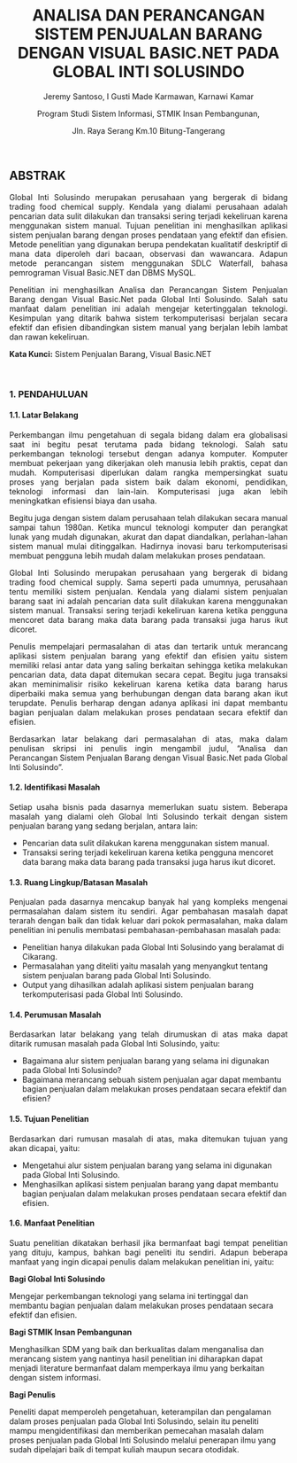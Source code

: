 <h1 align="center">ANALISA DAN PERANCANGAN SISTEM PENJUALAN BARANG DENGAN VISUAL BASIC.NET PADA GLOBAL INTI SOLUSINDO</h1>

<p align="center">Jeremy Santoso, I Gusti Made Karmawan, Karnawi Kamar</p>
<p align="center">Program Studi Sistem Informasi, STMIK Insan Pembangunan,</p>
<p align="center">Jln. Raya Serang Km.10 Bitung-Tangerang</p>

<br>

<h2>ABSTRAK</h2>
<p align="justify">
  Global Inti Solusindo merupakan perusahaan yang bergerak di bidang trading food chemical supply. Kendala yang dialami perusahaan adalah pencarian data sulit dilakukan dan transaksi sering terjadi kekeliruan karena menggunakan sistem manual. Tujuan penelitian ini menghasilkan aplikasi sistem penjualan barang dengan proses pendataan yang efektif dan efisien. Metode penelitian yang digunakan berupa pendekatan kualitatif deskriptif di mana data diperoleh dari bacaan, observasi dan wawancara. Adapun metode perancangan sistem menggunakan SDLC Waterfall, bahasa pemrograman Visual Basic.NET dan DBMS MySQL.
</p>
<p align="justify">
  Penelitian ini menghasilkan Analisa dan Perancangan Sistem Penjualan Barang dengan Visual Basic.Net pada Global Inti Solusindo. Salah satu manfaat dalam penelitian ini adalah mengejar ketertinggalan teknologi. Kesimpulan yang ditarik bahwa sistem terkomputerisasi berjalan secara efektif dan efisien dibandingkan sistem manual yang berjalan lebih lambat dan rawan kekeliruan.
</p>

<p><b>Kata Kunci:</b> Sistem Penjualan Barang, Visual Basic.NET</p>

<br>

<h3>1. PENDAHULUAN</h3>
<h4>1.1. Latar Belakang</h4>
<p align="justify">
  Perkembangan ilmu pengetahuan di segala bidang dalam era globalisasi saat ini begitu pesat terutama pada bidang teknologi. Salah satu perkembangan teknologi tersebut dengan adanya komputer. Komputer membuat pekerjaan yang dikerjakan oleh manusia lebih praktis, cepat dan mudah. Komputerisasi diperlukan dalam rangka mempersingkat suatu proses yang berjalan pada sistem baik dalam ekonomi, pendidikan, teknologi informasi dan lain-lain. Komputerisasi juga akan lebih meningkatkan efisiensi biaya dan usaha.
</p>
<p align="justify">
  Begitu juga dengan sistem dalam perusahaan telah dilakukan secara manual sampai tahun 1980an. Ketika muncul teknologi komputer dan perangkat lunak yang mudah digunakan, akurat dan dapat diandalkan, perlahan-lahan sistem manual mulai ditinggalkan. Hadirnya inovasi baru terkomputerisasi membuat pengguna lebih mudah dalam melakukan proses pendataan.
</p>
<p align="justify">
  Global Inti Solusindo merupakan perusahaan yang bergerak di bidang trading food chemical supply. Sama seperti pada umumnya, perusahaan tentu memiliki sistem penjualan. Kendala yang dialami sistem penjualan barang saat ini adalah pencarian data sulit dilakukan karena menggunakan sistem manual. Transaksi sering terjadi kekeliruan karena ketika pengguna mencoret data barang maka data barang pada transaksi juga harus ikut dicoret.
</p>
<p align="justify">
  Penulis mempelajari permasalahan di atas dan tertarik untuk merancang aplikasi sistem penjualan barang yang efektif dan efisien yaitu sistem memiliki relasi antar data yang saling berkaitan sehingga ketika melakukan pencarian data, data dapat ditemukan secara cepat. Begitu juga transaksi akan meminimalisir risiko kekeliruan karena ketika data barang harus diperbaiki maka semua yang berhubungan dengan data barang akan ikut terupdate. Penulis berharap dengan adanya aplikasi ini dapat membantu bagian penjualan dalam melakukan proses pendataan secara efektif dan efisien.
</p>
<p align="justify">
  Berdasarkan latar belakang dari permasalahan di atas, maka dalam penulisan skripsi ini penulis ingin mengambil judul, “Analisa dan Perancangan Sistem Penjualan Barang dengan Visual Basic.Net pada Global Inti Solusindo”.
</p>

<h4>1.2. Identifikasi Masalah</h4>
<p align="justify">
  Setiap usaha bisnis pada dasarnya memerlukan suatu sistem. Beberapa masalah yang dialami oleh Global Inti Solusindo terkait dengan sistem penjualan barang yang sedang berjalan, antara lain:
</p>
<ul>
  <li>Pencarian data sulit dilakukan karena menggunakan sistem manual.</li>
  <li>Transaksi sering terjadi kekeliruan karena ketika pengguna mencoret data barang maka data barang pada transaksi juga harus ikut dicoret.</li>
</ul>

<h4>1.3. Ruang Lingkup/Batasan Masalah</h4>
<p align="justify">
  Penjualan pada dasarnya mencakup banyak hal yang kompleks mengenai permasalahan dalam sistem itu sendiri. Agar pembahasan masalah dapat terarah dengan baik dan tidak keluar dari pokok permasalahan, maka dalam penelitian ini penulis membatasi pembahasan-pembahasan masalah pada:
</p>
<ul>
  <li>Penelitian hanya dilakukan pada Global Inti Solusindo yang beralamat di Cikarang.</li>
  <li>Permasalahan yang diteliti yaitu masalah yang menyangkut tentang sistem penjualan barang pada Global Inti Solusindo.</li>
  <li>Output yang dihasilkan adalah aplikasi sistem penjualan barang terkomputerisasi pada Global Inti Solusindo.</li>
</ul>

<h4>1.4. Perumusan Masalah</h4>
<p align="justify">
  Berdasarkan latar belakang yang telah dirumuskan di atas maka dapat ditarik rumusan masalah pada Global Inti Solusindo, yaitu:
</p>
<ul>
  <li>Bagaimana alur sistem penjualan barang yang selama ini digunakan pada Global Inti Solusindo?</li>
  <li>Bagaimana merancang sebuah sistem penjualan agar dapat membantu bagian penjualan dalam melakukan proses pendataan secara efektif dan efisien?</li>
</ul>

<h4>1.5. Tujuan Penelitian</h4>
<p align="justify">
  Berdasarkan dari rumusan masalah di atas, maka ditemukan tujuan yang akan dicapai, yaitu:
</p>
<ul>
  <li>Mengetahui alur sistem penjualan barang yang selama ini digunakan pada Global Inti Solusindo.</li>
  <li>Menghasilkan aplikasi sistem penjualan barang yang dapat membantu bagian penjualan dalam melakukan proses pendataan secara efektif dan efisien.</li>
</ul>

<h4>1.6. Manfaat Penelitian</h4>
<p align="justify">
  Suatu penelitian dikatakan berhasil jika bermanfaat bagi tempat penelitian yang dituju, kampus, bahkan bagi peneliti itu sendiri. Adapun beberapa manfaat yang ingin dicapai penulis dalam melakukan penelitian ini, yaitu:
</p>
<p><b>Bagi Global Inti Solusindo</b></p>
<p>
  Mengejar perkembangan teknologi yang selama ini tertinggal dan membantu bagian penjualan dalam melakukan proses pendataan secara efektif dan efisien.
</p>
<p><b>Bagi STMIK Insan Pembangunan</b></p>
<p>
  Menghasilkan SDM yang baik dan berkualitas dalam menganalisa dan merancang sistem yang nantinya hasil penelitian ini diharapkan dapat menjadi literature bermanfaat dalam memperkaya ilmu yang berkaitan dengan sistem informasi.
</p>
<p><b>Bagi Penulis</b></p>
<p>
  Peneliti dapat memperoleh pengetahuan, keterampilan dan pengalaman dalam proses penjualan pada Global Inti Solusindo, selain itu peneliti mampu mengidentifikasi dan memberikan pemecahan masalah dalam proses penjualan pada Global Inti Solusindo melalui penerapan ilmu yang sudah dipelajari baik di tempat kuliah maupun secara otodidak.
</p>
